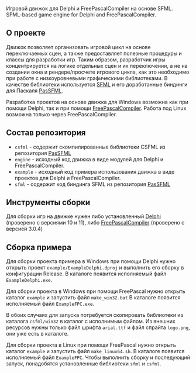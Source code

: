 Игровой движок для Delphi и FreePascalCompiler на основе SFML.\
SFML-based game engine for Delphi and FreePascalCompiler.

## О проекте

Движок позволяет организовать игровой цикл на основе переключаемых сцен,
а также предоставляет полезные процедуры и классы для разработки игр.
Таким образом, разработчик игры концентрируется на логике отдельных сцен и
их переключении,
а не на создании окна и рендере/просчете игрового цикла, как это необходимо
при работе с низкоуровневыми графическими библиотеками.
В качестве библиотеки используется [SFML](https://www.sfml-dev.org) 
и его доработанные биндинги для Паскаля [PasSFML](https://github.com/CWBudde/PasSFML). 

Разработка проектов на основе движка для Windows возможна как при помощи Delphi, 
так и при помощи [FreePascalCompiler](https://www.freepascal.org). 
Работа под Linux возможна только через FreePascalCompiler.

## Состав репозитория

* `csfml` - содержит скомпилированные библиотеки CSFML из репозитория [PasSFML](https://github.com/CWBudde/PasSFML) 
* `engine` - исходный код движка в виде модулей для Delphi и FreePascalCompiler.
* `example` - исходный код примера использования движка в виде проектов для Delphi и FreePascalCompiler.
* `sfml` - содержит код биндинга SFML из репозитория [PasSFML](https://github.com/CWBudde/PasSFML) 

## Инструменты сборки

Для сборки игр на движке нужен либо установленный
[Delphi](https://delphi.embarcadero.com/)
(проверено с версиями 10 и 11),
либо [FreePascalCompiler](https://www.freepascal.org)
(проверено с версией 3.0.4)

## Сборка примера

Для сборки проекта примера в Windows при помощи Delphi нужно открыть проект
`example/ExampleDelphi.dproj` и выполнить его сборку в конфигурации Release.
В каталоге появится исполняемый файл `ExampleDelphi.exe`.

Для сборки проекта в Windows при помощи FreePascal нужно открыть каталог
`example` и запустить файл `make_win32.bat`
В каталоге появится исполняемый файл `ExampleFPC.exe`.

В обоих случаях для запуска потребуется скопировать библиотеки из каталога
`csfml/win32` в каталог с исполнимым файлом. Из внешних ресурсов нужны только
файл шрифта `arial.ttf` и файл спрайта `logo.png`, они уже есть в каталоге.

Для сборки проекта в Linux при помощи FreePascal нужно открыть каталог
`example` и запустить файл `make_linux64.sh`.
В каталоге появится исполняемый файл `ExampleFPC`.
Чтобы выполнить сборку и последующий запуск, понадобятся установленные
библиотеки `sfml` и `csfml`.
